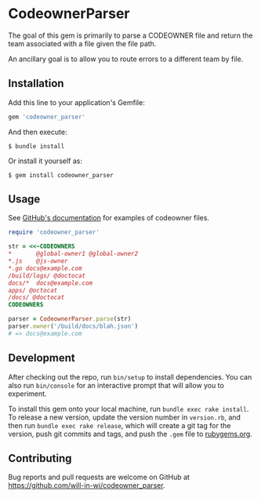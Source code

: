 # CodeownerParser

The goal of this gem is primarily to parse a CODEOWNER file and return the team associated with a file given the file path.

An ancillary goal is to allow you to route errors to a different team by file.

## Installation

Add this line to your application's Gemfile:

```ruby
gem 'codeowner_parser'
```

And then execute:

    $ bundle install

Or install it yourself as:

    $ gem install codeowner_parser

## Usage

See [GitHub's documentation](https://help.github.com/en/github/creating-cloning-and-archiving-repositories/about-code-owners#example-of-a-codeowners-file) for examples of codeowner files.

```ruby
require 'codeowner_parser'

str = <<~CODEOWNERS
*       @global-owner1 @global-owner2
*.js    @js-owner
*.go docs@example.com
/build/logs/ @doctocat
docs/*  docs@example.com
apps/ @octocat
/docs/ @doctocat
CODEOWNERS

parser = CodeownerParser.parse(str)
parser.owner('/build/docs/blah.json')
# => docs@example.com
```

## Development

After checking out the repo, run `bin/setup` to install dependencies. You can also run `bin/console` for an interactive prompt that will allow you to experiment.

To install this gem onto your local machine, run `bundle exec rake install`. To release a new version, update the version number in `version.rb`, and then run `bundle exec rake release`, which will create a git tag for the version, push git commits and tags, and push the `.gem` file to [rubygems.org](https://rubygems.org).

## Contributing

Bug reports and pull requests are welcome on GitHub at https://github.com/will-in-wi/codeowner_parser.

